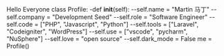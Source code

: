 Hello Everyone
class Profile:
    -def __init__(self):
        --self.name = "Martin 马丁"
        --self.company = "Development Seed"
        --self.role = "Software Engineer"
        --self.code = ["PHP", "Javascript", "Python"]
        --self.tools = ["Laravel", "Codeigniter", "WordPress"]
        --self.use = ["vscode", "pycharm", "NuSphere"]
        --self.love = "open source"
        --self.dark_mode = False
me = Profile()